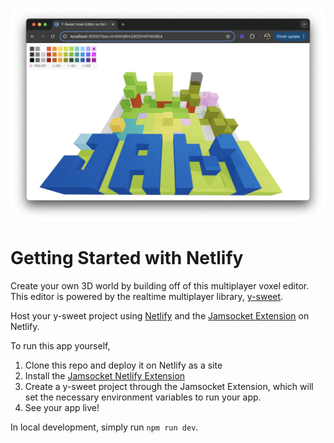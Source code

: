 ![voxel-demo](/public/voxel-demo.png)

# Getting Started with Netlify

Create your own 3D world by building off of this multiplayer voxel editor. This editor is powered by the realtime multiplayer library, [y-sweet](https://github.com/jamsocket/y-sweet).

Host your y-sweet project using [Netlify](https://app.netlify.com/) and the [Jamsocket Extension](https://app.netlify.com/extensions/jamsocket) on Netlify.

To run this app yourself,

1. Clone this repo and deploy it on Netlify as a site
2. Install the [Jamsocket Netlify Extension](https://app.netlify.com/extensions/jamsocket)
3. Create a y-sweet project through the Jamsocket Extension, which will set the necessary environment variables to run your app.
4. See your app live!

In local development, simply run `npm run dev`.
